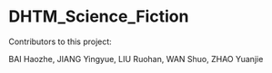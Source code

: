 # DHTM_Science_Fiction
Contributors to this project:

BAI Haozhe, JIANG Yingyue, LIU Ruohan, WAN Shuo, ZHAO Yuanjie
